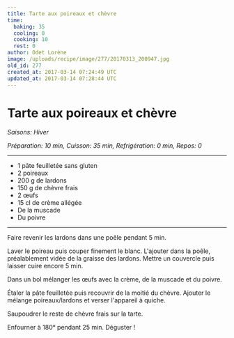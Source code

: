 ```yaml
---
title: Tarte aux poireaux et chèvre
time:
  baking: 35
  cooling: 0
  cooking: 10
  rest: 0
author: Odet Lorène
image: /uploads/recipe/image/277/20170313_200947.jpg
old_id: 277
created_at: 2017-03-14 07:24:49 UTC
updated_at: 2017-03-14 07:28:44 UTC
---
```


# Tarte aux poireaux et chèvre



*Saisons: Hiver*

*Préparation: 10 min, Cuisson: 35 min, Refrigération: 0 min, Repos: 0*

---

- 1 pâte feuilletée sans gluten
- 2 poireaux
- 200 g de lardons
- 150 g de chèvre frais
- 2 œufs
- 15 cl de crème allégée
- De la muscade
- Du poivre

---

Faire revenir les lardons dans une poêle pendant 5 min.

Laver le poireau puis couper finement le blanc. L'ajouter dans la poêle, préalablement vidée de la graisse des lardons. Mettre un couvercle puis laisser cuire encore 5 min.

Dans un bol mélanger les œufs avec la crème, de la muscade et du poivre.

Étaler la pâte feuilletée puis recouvrir de la moitié du chèvre. Ajouter le mélange poireaux/lardons et verser l'appareil à quiche.

Saupoudrer le reste de chèvre frais sur la tarte.

Enfourner à 180° pendant 25 min. Déguster !
